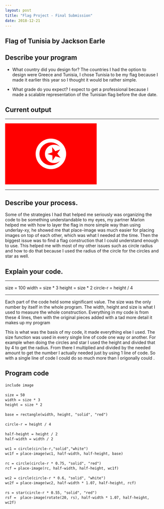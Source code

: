 ```yaml
---
layout: post
title: "Flag Project - Final Submission"
date: 2018-12-21
---
```


## Flag of Tunisia by Jackson Earle

## Describe your program

-   What country did you design for? 
The countries I had the option to design were Greece and Tunisia, I chose Tunisia to be my flag because I made it earlier this year so I thought it would be rather simple.

-   What grade do you expect? 
I expect to get a professional because I made a scalable representation of the Tunisian flag before the due date.

## Current output



* * *
![MY FLAG](/images/flag-final.png)
* * *

## Describe your process.

Some of the strategies I had that helped me seriously was organizing the code to be something understandable to my eyes, my partner Marlon helped me with how to layer the flag in more simple way than using underlay-xy, he showed me that place-image was much easier for placing images on top of each other, which was what I needed at the time. Then the biggest issue was to find a flag construction that I could understand enough to use. This helped me with most of my other issues such as circle radius and how to do that because I used the radius of the circle for the circles and star as well.


## Explain your code.

* * *
size = 100
width = size * 3
height = size * 2
circle-r = height / 4


* * *
Each part of the code held some significant value. The size was the only number by itself in the whole program. The width, height and size is what I used to measure the whole construction. Everything in my code is from these 4 lines, then with the original pieces added with a tad more detail it makes up my program


This is what was the basis of my code, it made everything else I used. The size function was used in every single line of code one way or another. For example when doing the circles and star I used the height and divided that by 4 to get the radius. From there I multiplied and divided by the needed amount to get the number I actually needed just by using 1 line of code. So with a single line of code I could do so much more than I origonally could .


## Program code

```
include image

size = 50
width = size * 3
height = size * 2

base = rectangle(width, height, "solid", "red")

circle-r = height / 4

half-height = height / 2
half-width = width / 2

wc1 = circle(circle-r,"solid","white")
wc1f = place-image(wc1, half-width, half-height, base)

rc = circle(circle-r * 0.75, "solid", "red")
rcf = place-image(rc, half-width, half-height, wc1f)

wc2 = circle(circle-r * 0.6, "solid", "white")
wc2f = place-image(wc2, half-width * 1.07, half-height, rcf)

rs = star(circle-r * 0.55, "solid", "red")
rsf =  place-image(rotate(20, rs), half-width * 1.07, half-height, wc2f)


```
